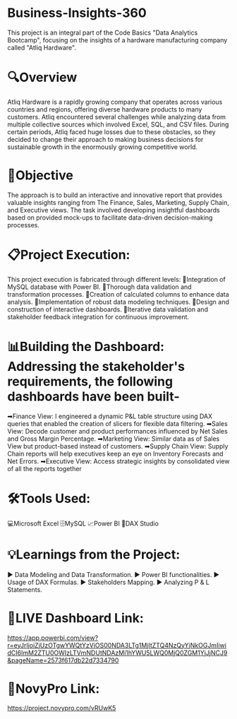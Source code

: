 # Business-Insights-360
This project is an integral part of the Code Basics "Data Analytics Bootcamp", focusing on the insights of a hardware manufacturing company called "Atliq Hardware". 

# 🔍Overview 
Atliq Hardware is a rapidly growing company that operates across various countries and regions, offering diverse hardware products to many customers. Atliq encountered several challenges while analyzing data from multiple collective sources which involved Excel, SQL, and CSV files. During certain periods, Atliq faced huge losses due to these obstacles, so they decided to change their approach to making business decisions for sustainable growth in the enormously growing competitive world.

# 🎯Objective
The approach is to build an interactive and innovative report that provides valuable insights ranging from The Finance, Sales, Marketing, Supply Chain, and Executive views. The task involved developing insightful dashboards based on provided mock-ups to facilitate data-driven decision-making processes.

# 📋Project Execution: 
This project execution is fabricated through different levels:
🔸Integration of MySQL database with Power BI.
🔸Thorough data validation and transformation processes.
🔸Creation of calculated columns to enhance data analysis.
🔸Implementation of robust data modeling techniques.
🔸Design and construction of interactive dashboards.
🔸Iterative data validation and stakeholder feedback integration for continuous improvement.

# 📊Building the Dashboard: Addressing the stakeholder's requirements, the following dashboards have been built-
➡Finance View: I engineered a dynamic P&L table structure using DAX queries that enabled the creation of slicers for flexible data filtering.
➡Sales View: Decode customer and product performances influenced by Net Sales and Gross Margin Percentage.
➡Marketing View: Similar data as of Sales View but product-based instead of customers.
➡Supply Chain View: Supply Chain reports will help executives keep an eye on Inventory Forecasts and Net Errors.
➡Executive View: Access strategic insights by consolidated view of all the reports together
 
# 🛠Tools Used:
💻Microsoft Excel
🗄️MySQL
📈Power BI
🔭DAX Studio

# 💡Learnings from the Project: 
▶ Data Modeling and Data Transformation.
▶ Power BI functionalities.
▶ Usage of DAX Formulas.
▶ Stakeholders Mapping.
▶ Analyzing P & L Statements.

# 🚀LIVE Dashboard Link: 
https://app.powerbi.com/view?r=eyJrIjoiZjUzOTgwYWQtYzVjOS00NDA3LTg1MjItZTQ4NzQyYjNkOGJmIiwidCI6ImM2ZTU0OWIzLTVmNDUtNDAzMi1hYWU5LWQ0MjQ0ZGM1YjJjNCJ9&pageName=2573f617db22d7334790

# 🚀NovyPro Link:
https://project.novypro.com/vRUwK5
